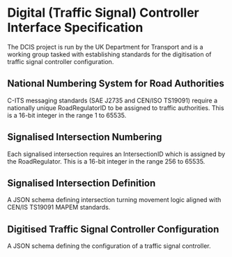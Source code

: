 # Digital (Traffic Signal) Controller Interface Specification

The DCIS project is run by the UK Department for Transport and is a working group tasked with establishing standards for the digitisation of traffic signal controller configuration.

## National Numbering System for Road Authorities

C-ITS messaging standards (SAE J2735 and CEN/ISO TS19091) require a nationally unique RoadRegulatorID to be assigned to traffic authorities.  This is a 16-bit integer in the range 1 to 65535.

## Signalised Intersection Numbering

Each signalised intersection requires an IntersectionID which is assigned by the RoadRegulator.  This is a 16-bit integer in the range 256 to 65535.

## Signalised Intersection Definition

A JSON schema defining intersection turning movement logic aligned with CEN/IS TS19091 MAPEM standards.

## Digitised Traffic Signal Controller Configuration

A JSON schema defining the configuration of a traffic signal controller.